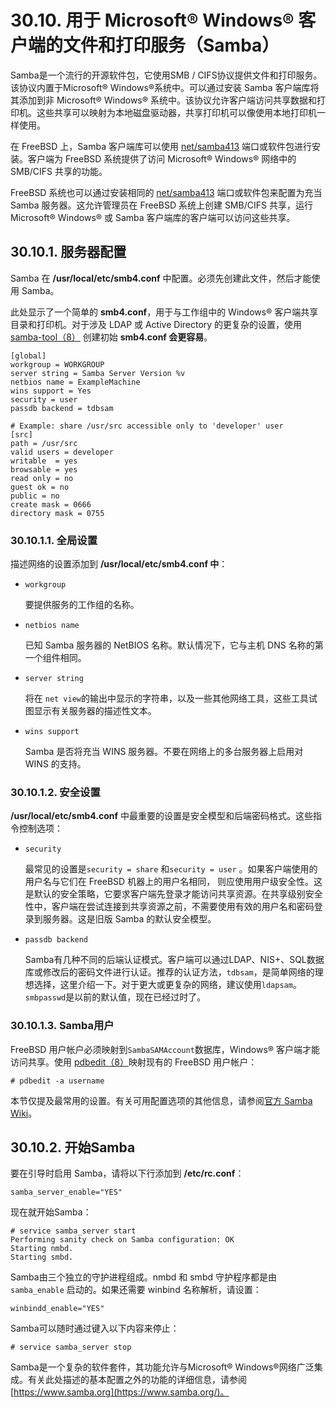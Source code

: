 # 30.10. 用于 Microsoft® Windows® 客户端的文件和打印服务（Samba）

Samba是一个流行的开源软件包，它使用SMB / CIFS协议提供文件和打印服务。该协议内置于Microsoft® Windows®系统中。可以通过安装 Samba 客户端库将其添加到非 Microsoft® Windows® 系统中。该协议允许客户端访问共享数据和打印机。这些共享可以映射为本地磁盘驱动器，共享打印机可以像使用本地打印机一样使用。

在 FreeBSD 上，Samba 客户端库可以使用 [net/samba413](https://cgit.freebsd.org/ports/tree/net/samba413/pkg-descr) 端口或软件包进行安装。客户端为 FreeBSD 系统提供了访问 Microsoft® Windows® 网络中的 SMB/CIFS 共享的功能。

FreeBSD 系统也可以通过安装相同的 [net/samba413](https://cgit.freebsd.org/ports/tree/net/samba413/pkg-descr) 端口或软件包来配置为充当 Samba 服务器。这允许管理员在 FreeBSD 系统上创建 SMB/CIFS 共享，运行 Microsoft® Windows® 或 Samba 客户端库的客户端可以访问这些共享。

## 30.10.1. 服务器配置

Samba 在 **/usr/local/etc/smb4.conf** 中配置。必须先创建此文件，然后才能使用 Samba。

此处显示了一个简单的 **smb4.conf**，用于与工作组中的 Windows® 客户端共享目录和打印机。对于涉及 LDAP 或 Active Directory 的更复杂的设置，使用 [samba-tool（8）](https://www.freebsd.org/cgi/man.cgi?query=samba-tool&sektion=8&format=html) 创建初始 **smb4.conf 会更容易**。

```
[global]
workgroup = WORKGROUP
server string = Samba Server Version %v
netbios name = ExampleMachine
wins support = Yes
security = user
passdb backend = tdbsam

# Example: share /usr/src accessible only to 'developer' user
[src]
path = /usr/src
valid users = developer
writable  = yes
browsable = yes
read only = no
guest ok = no
public = no
create mask = 0666
directory mask = 0755
```

### 30.10.1.1. 全局设置

描述网络的设置添加到 **/usr/local/etc/smb4.conf 中**：

- `workgroup`

  要提供服务的工作组的名称。

- `netbios name`

  已知 Samba 服务器的 NetBIOS 名称。默认情况下，它与主机 DNS 名称的第一个组件相同。

- `server string`

  将在 `net view`的输出中显示的字符串，以及一些其他网络工具，这些工具试图显示有关服务器的描述性文本。

- `wins support`

  Samba 是否将充当 WINS 服务器。不要在网络上的多台服务器上启用对 WINS 的支持。

### 30.10.1.2. 安全设置

**/usr/local/etc/smb4.conf** 中最重要的设置是安全模型和后端密码格式。这些指令控制选项：

- `security`

  最常见的设置是`security = share` 和`security = user` 。如果客户端使用的用户名与它们在 FreeBSD 机器上的用户名相同， 则应使用用户级安全性。这是默认的安全策略，它要求客户端先登录才能访问共享资源。在共享级别安全性中，客户端在尝试连接到共享资源之前，不需要使用有效的用户名和密码登录到服务器。这是旧版 Samba 的默认安全模型。

- `passdb backend`

  Samba有几种不同的后端认证模式。客户端可以通过LDAP、NIS+、SQL数据库或修改后的密码文件进行认证。推荐的认证方法，`tdbsam`，是简单网络的理想选择，这里介绍一下。对于更大或更复杂的网络，建议使用`ldapsam`。 `smbpasswd`是以前的默认值，现在已经过时了。

### 30.10.1.3. Samba用户

FreeBSD 用户帐户必须映射到`SambaSAMAccount`数据库，Windows® 客户端才能访问共享。使用 [pdbedit（8）](https://www.freebsd.org/cgi/man.cgi?query=pdbedit&sektion=8&format=html)映射现有的 FreeBSD 用户帐户：

```
# pdbedit -a username
```

本节仅提及最常用的设置。有关可用配置选项的其他信息，请参阅[官方 Samba Wiki](https://wiki.samba.org/)。

## 30.10.2. 开始Samba

要在引导时启用 Samba，请将以下行添加到 **/etc/rc.conf**：

```
samba_server_enable="YES"
```

现在就开始Samba：

```
# service samba_server start
Performing sanity check on Samba configuration: OK
Starting nmbd.
Starting smbd.
```

Samba由三个独立的守护进程组成。nmbd 和 smbd 守护程序都是由`samba_enable` 启动的。如果还需要 winbind 名称解析，请设置：

```
winbindd_enable="YES"
```

Samba可以随时通过键入以下内容来停止：

```
# service samba_server stop
```

Samba是一个复杂的软件套件，其功能允许与Microsoft® Windows®网络广泛集成。有关此处描述的基本配置之外的功能的详细信息，请参阅 [https://www.samba.org](https://www.samba.org/)。
